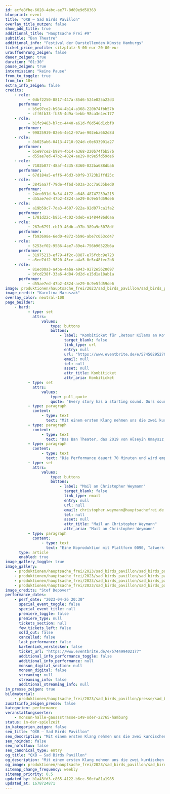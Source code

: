 ```yaml
---
id: acfe8fbe-6028-4abc-ae77-8d89e9d58363
blueprint: event
title: "QXB – Sad Birds Pavillon"
overlay_title_nutzen: false
show_add_title: true
additional_title: "Hauptsache Frei #9"
subtitle: "Ban Theatre"
additional_info: "Festival der Darstellenden Künste Hamburgs"
ticket_price_profile: sitzplatz-5-00-eur-20-00-eur
urauffuehrung_zeigen: false
dauer_zeigen: true
duration: "01:30"
pause_zeigen: true
intermission: "keine Pause"
from_to_toggle: true
from_to: 10+
extra_info_zeigen: false
credits:
    - role:
          - 0dbf2250-8817-447a-85d6-524e025a22d3
      performer:
          - b5e97ce2-b984-4b14-a368-220b74fbb57b
          - cff6fb33-fb35-4d9a-bebb-98ca3e4ec177
    - role:
          - b1fc9483-b7cc-4440-a61d-f6d548d1cbf0
      performer:
          - 99825939-02e5-4e12-97ae-902eba662d8d
    - role:
          - 8b025ab6-0413-4710-924d-c0e633901a27
      performer:
          - b5e97ce2-b984-4b14-a368-220b74fbb57b
          - d55ae7ed-47b2-4824-ae29-0c9e5fd59de6
    - role:
          - 7102b077-48af-4335-8360-022ba688dba6
      performer:
          - 67d184a5-eff6-46d3-b0f9-3723b2ffd25c
    - role:
          - 3845aa7f-79de-4f6d-b03a-3cc7a635bed0
      performer:
          - 24ee091d-9a34-4f72-a648-48747259a215
          - d55ae7ed-47b2-4824-ae29-0c9e5fd59de6
    - role:
          - a19b59c7-7da3-4607-922a-92d077ca1fa2
      performer:
          - 1781d22c-b851-4c02-bdeb-e1484486d6aa
    - role:
          - 267e6791-cb19-46db-a97b-389a9e5078df
      performer:
          - fb93698e-6ed0-4872-bb96-abe7c053cd47
    - role:
          - 5253cf02-9586-4ae7-89e4-756b96522b6a
      performer:
          - 31975213-ef79-4f2c-8887-e75fcbc9e723
          - a5ee7df2-9820-45ce-a4a5-0e5c48fec2b8
    - role:
          - 81ec00a3-a4ba-4aba-a943-9272e5620697
          - bfcd238f-33a6-4d84-9d2d-e15d1a18ab1a
      performer:
          - d55ae7ed-47b2-4824-ae29-0c9e5fd59de6
image: produktionen/hauptsache_frei/2023/sad_birds_pavillon/sad_birds_pavillon_1_c_karolina_maruszak.jpg
image_credit: "Karolina Maruszak"
overlay_color: neutral-100
page_builder:
    - bard:
          - type: set
            attrs:
                values:
                    type: buttons
                    buttons:
                        - label: "Kombiticket für „Retour Kilams an Kofferkinder“ & „QXB – Sad Birds Pavillon“"
                          target_blank: false
                          link_type: url
                          entry: null
                          url: "https://www.eventbrite.de/e/574502952797"
                          email: null
                          tel: null
                          asset: null
                          attr_title: Kombiticket
                          attr_aria: Kombiticket
          - type: set
            attrs:
                values:
                    type: pull_quote
                    quote: "Every story has a starting sound. Ours sounds like that."
          - type: paragraph
            content:
                - type: text
                  text: "Mit einem ersten Klang nehmen uns die zwei kurdischen Performenden mit in eine Geschichte von Vögeln, Migration, Liebe und Bürgerkrieg. Als Ausgangspunkt dient ihnen der in Südkurdistan verortete gleichnamige Roman von Bachtyr Ali. Sie bauen Brücken zwischen traditionellen kurdischen Erzähltechniken, die der Schönheit dieser Sprache folgen, und sinnlichen Elementen wie Geruch, Klang und Musik. Sie graben in ihrem Körpergedächtnis, spielen mit Licht und Schatten und fragen sich: Was macht uns zu uns?"
          - type: paragraph
            content:
                - type: text
                  text: "Das Ban Theater, das 2019 von Hüseyin Umaysız, Alan Ciwan und Hêja Netirk in Hamburg gegründet wurde, hat sich zum Ziel gesetzt, ein in Hamburg ansässiges kurdisches Theater zu schaffen, das mit den professionellen Kunstkreisen kommunizieren kann, indem es seine kulturellen Forschungen in die multidisziplinäre und mehrsprachige zeitgenössische Theaterszene einbringt. Das BAN-Theater interessiert sich für performative Ausdruckstechniken, bei denen die Darsteller ihre Körper und kulturellen Codes einsetzen, um eine neue Sprache zu schaffen. Die Dialoge auf der Bühne werden nicht nur über die verbale Sprache, sondern auch über Körperbewegungen und Körpererinnerungen geführt."
          - type: paragraph
            content:
                - type: text
                  text: "Die Performance dauert 70 Minuten und wird empfohlen ab zehn Jahren. Ein Teil der Performance handelt vom Bürgerkrieg in Südkurdistan, der verbale Gewalt und Tod thematisiert. Die Vorstellung ist in Kurdisch/Kurmandschi. In die Performance sind interaktive Übertitel in Deutsch und/oder Englisch eingebettet. An einer Stelle ertönt plötzlich ein lauter Schrei und das Publikum wird in einer Szene geblendet. In Momenten der Interaktion kann das Publikum entscheiden, ob es sich beteiligen möchte oder nicht. Klatschen und Lachen oder andere Publikumsäußerungen während der Vorstellung sind ausdrücklich erwünscht/willkommen. Bei Fragen oder für weitere Informationen zur Barrierefreiheit wende dich bitte an Christoher Weymann:"
          - type: set
            attrs:
                values:
                    type: buttons
                    buttons:
                        - label: "Mail an Christopher Weymann"
                          target_blank: false
                          link_type: email
                          entry: null
                          url: null
                          email: christopher.weymann@hauptsachefrei.de
                          tel: null
                          asset: null
                          attr_title: "Mail an Christopher Weymann"
                          attr_aria: "Mail an Christopher Weymann"
          - type: paragraph
            content:
                - type: text
                  text: "Eine Koproduktion mit Plattform 0090, Tatwerk-Performative Forschung, Kultuurfaktorij Monty, MUT! Theater und Theater RAST."
      type: article
      enabled: true
image_gallery_toggle: true
image_gallery:
    - produktionen/hauptsache_frei/2023/sad_birds_pavillon/sad_birds_pavillon_3_c_stef_depover.jpg
    - produktionen/hauptsache_frei/2023/sad_birds_pavillon/sad_birds_pavillon_2_c_stef_depover.jpg
    - produktionen/hauptsache_frei/2023/sad_birds_pavillon/sad_birds_pavillon_4_c_stef_depover.jpg
    - produktionen/hauptsache_frei/2023/sad_birds_pavillon/sad_birds_pavillon_5_c_stef_depover.jpg
image_credits: "Stef Depover"
performance_dates:
    - perf_date: "2023-04-26 20:30"
      special_event_toggle: false
      special_event_title: null
      premiere_toggle: false
      premiere_type: null
      tickets_section: null
      few_tickets_left: false
      sold_out: false
      cancelled: false
      last_performance: false
      kartenlink_verstecken: false
      ticket_url: "https://www.eventbrite.de/e/574499402177"
      additional_info_performance_toggle: false
      additional_info_performance: null
      monsun_digital_section: null
      monsun_digital: false
      streaming: null
      streaming_info: false
      additional_streaming_info: null
in_presse_zeigen: true
bildmaterial:
    - produktionen/hauptsache_frei/2023/sad_birds_pavillon/presse/sad_birds_pavillon_monsun.zip
zusatsinfo_zeigen_presse: false
kategorien: performance
veranstaltungsoerter:
    - monsun-halle-gaussstrasse-149-oder-22765-hamburg
status: in-der-spielzeit
in_kategorien_zeigen: false
seo_title: "QXB – Sad Birds Pavillon"
seo_description: "Mit einem ersten Klang nehmen uns die zwei kurdischen Performenden mit in eine Geschichte von Vögeln, Migration, Liebe und Bürgerkrieg."
seo_noindex: false
seo_nofollow: false
seo_canonical_type: entry
og_title: "QXB – Sad Birds Pavillon"
og_description: "Mit einem ersten Klang nehmen uns die zwei kurdischen Performenden mit in eine Geschichte von Vögeln, Migration, Liebe und Bürgerkrieg."
og_image: produktionen/hauptsache_frei/2023/sad_birds_pavillon/sad_birds_pavillon_1_c_karolina_maruszak.jpg
sitemap_change_frequency: weekly
sitemap_priority: 0.5
updated_by: b1a43fd3-c865-4122-b6cc-50cfa81a1985
updated_at: 1678724871
---
```

